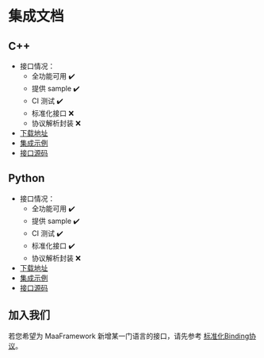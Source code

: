 # 集成文档

## C++

- 接口情况：
  - 全功能可用 ✔️
  - 提供 sample ✔️
  - CI 测试 ✔️
  - 标准化接口 ❌
  - 协议解析封装 ❌
- [下载地址](https://github.com/MaaXYZ/MaaFramework/releases)
- [集成示例](../../sample/cpp/main.cpp)
- [接口源码](https://github.com/MaaXYZ/MaaFramework/tree/main/include)

## Python

- 接口情况：
  - 全功能可用 ✔️
  - 提供 sample ✔️
  - CI 测试 ✔️
  - 标准化接口 ✔️
  - 协议解析封装 ❌
- [下载地址](https://pypi.org/project/MaaFw/)
- [集成示例](../../sample/python/__main__.py)
- [接口源码](https://github.com/MaaXYZ/MaaFramework/tree/main/source/binding/Python)

## 加入我们

若您希望为 MaaFramework 新增某一门语言的接口，请先参考 [标准化Binding协议](4.2-标准化Binding协议.md)。
